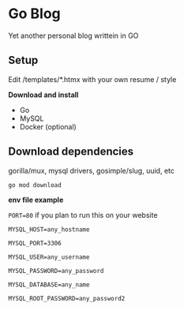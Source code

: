 # Go Blog

 Yet another personal blog writtein in GO


## Setup 

Edit /templates/*.htmx with your own resume / style


**Download and install**
- Go 
- MySQL
- Docker (optional)

## Download dependencies

gorilla/mux, mysql drivers, gosimple/slug, uuid, etc

`go mod download`


**env file example**

`PORT=80` if you plan to run this on your website

`MYSQL_HOST=any_hostname`

`MYSQL_PORT=3306`

`MYSQL_USER=any_username`

`MYSQL_PASSWORD=any_password`

`MYSQL_DATABASE=any_name`

`MYSQL_ROOT_PASSWORD=any_password2`
